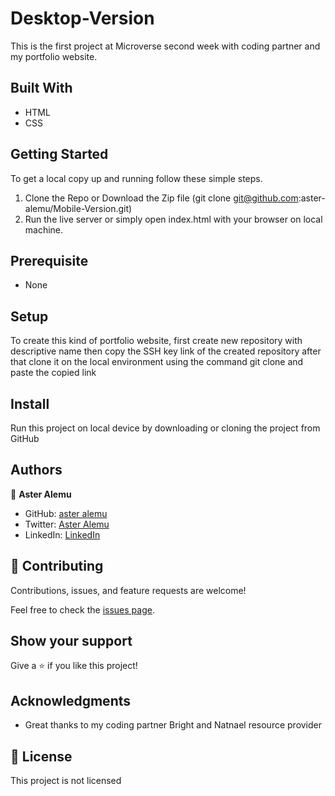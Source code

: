 # Desktop-Version

This is the first project at Microverse second week with coding partner and my portfolio website.

## Built With

- HTML 
- CSS

## Getting Started

To get a local copy up and running follow these simple steps.

1. Clone the Repo or Download the Zip file (git clone git@github.com:aster-alemu/Mobile-Version.git)
2. Run the live server or simply open index.html with your browser on local machine.

## Prerequisite

- None

## Setup
To create this kind of portfolio website, first create new repository with descriptive name then copy the SSH key link of the created repository after that clone it on the local environment using the command git clone and paste the copied link 

## Install

Run this project on local device by downloading or cloning the project from GitHub

## Authors

👤 **Aster Alemu**

- GitHub: [aster alemu](https://github.com/aster-alemu)
- Twitter: [Aster Alemu](https://twitter.com/asteralemu)
- LinkedIn: [LinkedIn](https://linkedin.com/in/aster-alemu)

## 🤝 Contributing

Contributions, issues, and feature requests are welcome!

Feel free to check the [issues page](../../issues/).

## Show your support

Give a ⭐️ if you like this project!

## Acknowledgments

- Great thanks to my coding partner Bright and Natnael resource provider 

## 📝 License

This project is not licensed